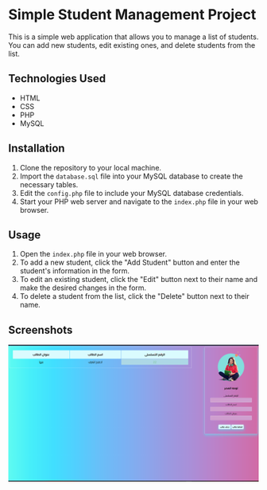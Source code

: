 # Simple Student Management Project

This is a simple web application that allows you to manage a list of students. You can add new students, edit existing ones, and delete students from the list.

## Technologies Used

- HTML
- CSS
- PHP
- MySQL

## Installation

1. Clone the repository to your local machine.
2. Import the `database.sql` file into your MySQL database to create the necessary tables.
3. Edit the `config.php` file to include your MySQL database credentials.
4. Start your PHP web server and navigate to the `index.php` file in your web browser.

## Usage

1. Open the `index.php` file in your web browser.
2. To add a new student, click the "Add Student" button and enter the student's information in the form.
3. To edit an existing student, click the "Edit" button next to their name and make the desired changes in the form.
4. To delete a student from the list, click the "Delete" button next to their name.

## Screenshots

![Screenshot of the Website](screenshots/image.png)
